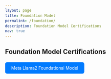 ```yaml
---
layout: page
title: Foundation Model
permalink: /foundation/
description: Foundation Model Certifications
nav: true
---
```


## Foundation Model Certifications

<!-- Meta Llama2 Foundational Model -->
<a href="javascript:void(0)" onclick="document.getElementById('modal-llama2').style.display='block'" style="display:inline-block; padding:10px 20px; background:#007bff; color:white; border-radius:6px; text-decoration:none; margin: 5px 10px 15px 0;">
  Meta Llama2 Foundational Model
</a>
<div id="modal-llama2" style="display:none; position:fixed; top:0; left:0; width:100%; height:100%; background:rgba(0,0,0,0.8); z-index:1000;">
  <div style="position:relative; margin:5% auto; padding:20px; background:#fff; width:90%; max-width:800px; border-radius:12px;">
    <span onclick="document.getElementById('modal-llama2').style.display='none'" style="position:absolute; top:10px; right:20px; font-size:24px; cursor:pointer;">&times;</span>
    <img src="/assets/img/Foundation_Model/Meta_Llama2_Foundational_Model.png" alt="Meta Llama2 Foundational Model" style="width:100%; height:auto; border-radius:8px;">
  </div>
</div>
